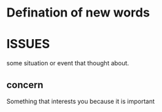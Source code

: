 # Defination of new words

# ISSUES

some situation or event that thought about.
## concern
Something that interests you because it is important